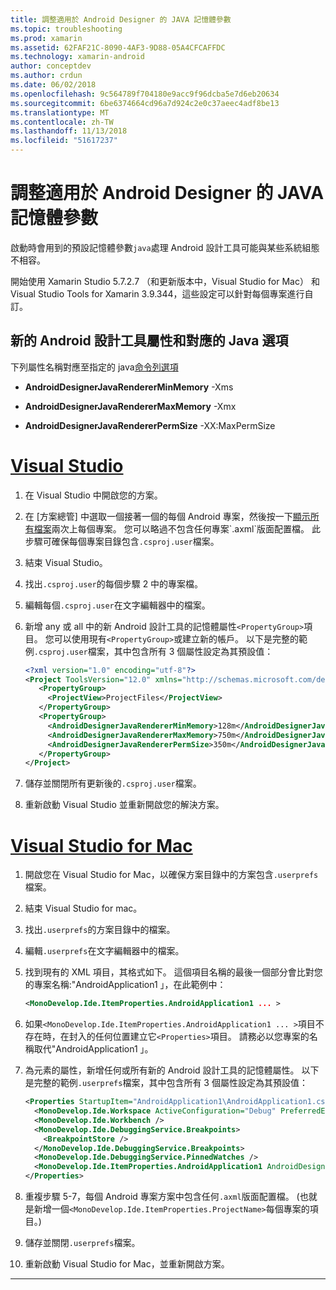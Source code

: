 ```yaml
---
title: 調整適用於 Android Designer 的 JAVA 記憶體參數
ms.topic: troubleshooting
ms.prod: xamarin
ms.assetid: 62FAF21C-8090-4AF3-9D88-05A4CFCAFFDC
ms.technology: xamarin-android
author: conceptdev
ms.author: crdun
ms.date: 06/02/2018
ms.openlocfilehash: 9c564789f704180e9acc9f96dcba5e7d6eb20634
ms.sourcegitcommit: 6be6374664cd96a7d924c2e0c37aeec4adf8be13
ms.translationtype: MT
ms.contentlocale: zh-TW
ms.lasthandoff: 11/13/2018
ms.locfileid: "51617237"
---
```

# <a name="adjusting-java-memory-parameters-for-the-android-designer"></a>調整適用於 Android Designer 的 JAVA 記憶體參數

啟動時會用到的預設記憶體參數`java`處理 Android 設計工具可能與某些系統組態不相容。

開始使用 Xamarin Studio 5.7.2.7 （和更新版本中，Visual Studio for Mac） 和 Visual Studio Tools for Xamarin 3.9.344，這些設定可以針對每個專案進行自訂。

## <a name="new-android-designer-properties-and-corresponding-java-options"></a>新的 Android 設計工具屬性和對應的 Java 選項

下列屬性名稱對應至指定的 java[命令列選項](http://docs.oracle.com/javase/7/docs/technotes/tools/windows/java.html)

- **AndroidDesignerJavaRendererMinMemory** -Xms

- **AndroidDesignerJavaRendererMaxMemory** -Xmx

- **AndroidDesignerJavaRendererPermSize** -XX:MaxPermSize


# <a name="visual-studiotabwindows"></a>[Visual Studio](#tab/windows)

1.  在 Visual Studio 中開啟您的方案。

2.  在 [方案總管] 中選取一個接著一個的每個 Android 專案，然後按一下[顯示所有檔案](https://docs.microsoft.com/en-us/previous-versions/visualstudio/visual-studio-2008/4afxey9h(v=vs.90))兩次上每個專案。 您可以略過不包含任何專案`.axml`版面配置檔。 此步驟可確保每個專案目錄包含`.csproj.user`檔案。

3.  結束 Visual Studio。

4.  找出`.csproj.user`的每個步驟 2 中的專案檔。

5.  編輯每個`.csproj.user`在文字編輯器中的檔案。

6.  新增 any 或 all 中的新 Android 設計工具的記憶體屬性`<PropertyGroup>`項目。 您可以使用現有`<PropertyGroup>`或建立新的帳戶。 以下是完整的範例`.csproj.user`檔案，其中包含所有 3 個屬性設定為其預設值：

    ```xml
    <?xml version="1.0" encoding="utf-8"?>
    <Project ToolsVersion="12.0" xmlns="http://schemas.microsoft.com/developer/msbuild/2003">
       <PropertyGroup>
         <ProjectView>ProjectFiles</ProjectView>
       </PropertyGroup>
       <PropertyGroup>
         <AndroidDesignerJavaRendererMinMemory>128m</AndroidDesignerJavaRendererMinMemory>
         <AndroidDesignerJavaRendererMaxMemory>750m</AndroidDesignerJavaRendererMaxMemory>
         <AndroidDesignerJavaRendererPermSize>350m</AndroidDesignerJavaRendererPermSize>
       </PropertyGroup>
    </Project>
    ```

7.  儲存並關閉所有更新後的`.csproj.user`檔案。

8.  重新啟動 Visual Studio 並重新開啟您的解決方案。

# <a name="visual-studio-for-mactabmacos"></a>[Visual Studio for Mac](#tab/macos)

1.  開啟您在 Visual Studio for Mac，以確保方案目錄中的方案包含`.userprefs`檔案。

2.  結束 Visual Studio for mac。

3.  找出`.userprefs`的方案目錄中的檔案。

4.  編輯`.userprefs`在文字編輯器中的檔案。

5.  找到現有的 XML 項目，其格式如下。 這個項目名稱的最後一個部分會比對您的專案名稱:"AndroidApplication1 」，在此範例中：

    ```xml
    <MonoDevelop.Ide.ItemProperties.AndroidApplication1 ... >
    ```

6.  如果`<MonoDevelop.Ide.ItemProperties.AndroidApplication1 ... >`項目不存在時，在封入的任何位置建立它`<Properties>`項目。 請務必以您專案的名稱取代"AndroidApplication1 」。

7.  為元素的屬性，新增任何或所有新的 Android 設計工具的記憶體屬性。 以下是完整的範例`.userprefs`檔案，其中包含所有 3 個屬性設定為其預設值：

    ```xml
    <Properties StartupItem="AndroidApplication1\AndroidApplication1.csproj">
      <MonoDevelop.Ide.Workspace ActiveConfiguration="Debug" PreferredExecutionTarget="Android.SelectDevice" />
      <MonoDevelop.Ide.Workbench />
      <MonoDevelop.Ide.DebuggingService.Breakpoints>
        <BreakpointStore />
      </MonoDevelop.Ide.DebuggingService.Breakpoints>
      <MonoDevelop.Ide.DebuggingService.PinnedWatches />
      <MonoDevelop.Ide.ItemProperties.AndroidApplication1 AndroidDesignerJavaRendererMinMemory="128m" AndroidDesignerJavaRendererMaxMemory="750m" AndroidDesignerJavaRendererPermSize="350m" />
    </Properties>
    ```

8.  重複步驟 5-7，每個 Android 專案方案中包含任何`.axml`版面配置檔。 (也就是新增一個`<MonoDevelop.Ide.ItemProperties.ProjectName>`每個專案的項目。)

9.  儲存並關閉`.userprefs`檔案。

10. 重新啟動 Visual Studio for Mac，並重新開啟方案。

-----

